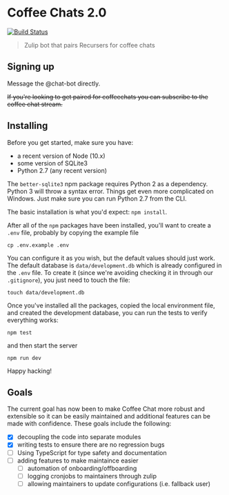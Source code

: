 # Coffee Chats 2.0 
[![Build Status](https://travis-ci.com/thechutrain/rc-coffee-chats.svg?branch=master)](https://travis-ci.com/thechutrain/rc-coffee-chats)
> Zulip bot that pairs Recursers for coffee chats

## Signing up  
Message the @chat-bot directly.

~~If you're looking to get paired for coffeechats you can subscribe to the coffee chat stream.~~

## Installing

Before you get started, make sure you have:

* a recent version of Node (10.x) 
* some version of SQLite3
* Python 2.7 (any recent version)

The `better-sqlite3` npm package requires Python 2 as a dependency. Python 3 will throw a syntax error. Things get even more complicated on Windows. Just make sure you can run Python 2.7 from the CLI.

The basic installation is what you'd expect: `npm install`.

After all of the `npm` packages have been installed, you'll want to create a `.env` file, probably by copying the example file

```
cp .env.example .env
```

You can configure it as you wish, but the default values should just work. The default database is `data/development.db` which is already configured in the `.env` file. To create it (since we're avoiding checking it in through our `.gitignore`), you just need to touch the file:

```
touch data/development.db
```

Once you've installed all the packages, copied the local environment file, and created the development database, you can run the tests to verify everything works:

```
npm test
```

and then start the server

```
npm run dev
```

Happy hacking!

## Goals
The current goal has now been to make Coffee Chat more robust and extensible so it can be easily maintained and additional features can be made with confidence. These goals include the following:

- [x] decoupling the code into separate modules
- [x] writing tests to ensure there are no regression bugs
- [ ] Using TypeScript for type safety and documentation
- [ ] adding features to make maintaince easier
  - [ ] automation of onboarding/offboarding
  - [ ] logging cronjobs to maintainers through zulip
  - [ ] allowing maintainers to update configurations (i.e. fallback user)
